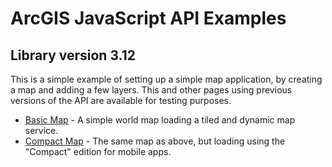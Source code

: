 # ArcGIS JavaScript API Examples

## Library version 3.12

This is a simple example of setting up a simple map application, by creating a map and adding a few layers. This and other pages using previous versions of the API are available for testing purposes.

- [Basic Map](http://raykendo.github.io/ArcGIS_JSAPI_Examples/v3_12/index.html) - A simple world map loading a tiled and dynamic map service.
- [Compact Map](http://raykendo.github.io/ArcGIS_JSAPI_Examples/v3_12/compact.html) - The same map as above, but loading using the "Compact" edition for mobile apps.